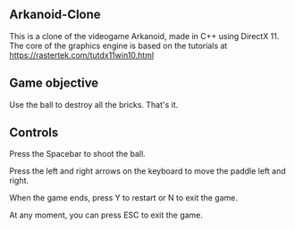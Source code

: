 ## Arkanoid-Clone
This is a clone of the videogame Arkanoid, made in C++ using DirectX 11. The core of the graphics engine is based on the tutorials at https://rastertek.com/tutdx11win10.html

## Game objective

Use the ball to destroy all the bricks. That's it.

## Controls

Press the Spacebar to shoot the ball.

Press the left and right arrows on the keyboard to move the paddle left and right.

When the game ends, press Y to restart or N to exit the game.

At any moment, you can press ESC to exit the game.
